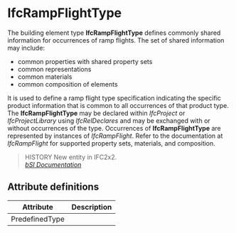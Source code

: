 IfcRampFlightType
=================
The building element type **IfcRampFlightType** defines commonly shared
information for occurrences of ramp flights. The set of shared information may
include:  
  
* common properties with shared property sets  
* common representations  
* common materials  
* common composition of elements  
  
It is used to define a ramp flight type specification indicating the specific
product information that is common to all occurrences of that product type.
The **IfcRampFlightType** may be declared within _IfcProject_ or
_IfcProjectLibrary_ using _IfcRelDeclares_ and may be exchanged with or
without occurrences of the type. Occurrences of **IfcRampFlightType** are
represented by instances of _IfcRampFlight_. Refer to the documentation at
_IfcRampFlight_ for supported property sets, materials, and composition.  
  
> HISTORY  New entity in IFC2x2.  
[ _bSI
Documentation_](https://standards.buildingsmart.org/IFC/DEV/IFC4_2/FINAL/HTML/schema/ifcsharedbldgelements/lexical/ifcrampflighttype.htm)


Attribute definitions
---------------------
| Attribute      | Description   |
|----------------|---------------|
| PredefinedType |               |

